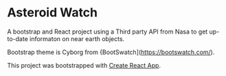 # Asteroid Watch

A bootstrap and React project using a Third party API from Nasa to get up-to-date informaton on near earth objects.

Bootstrap theme is Cyborg from {BootSwatch](https://bootswatch.com/).

This project was bootstrapped with [Create React App](https://github.com/facebookincubator/create-react-app).
